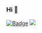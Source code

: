 ### Hi 👋
[![Badge](https://img.shields.io/badge/link-996.icu-%23FF4D5B.svg?style=flat-square)](https://996.icu/#/zh_CN)
![](https://github-readme-stats.vercel.app/api?username=songdehuai&&show_icons=true&&title_color=1abc9c&&icon_color=1abc9c)

<!--
**songdehuai/songdehuai** is a ✨ _special_ ✨ repository because its `README.md` (this file) appears on your GitHub profile.

Here are some ideas to get you started:

- 🔭 I’m currently working on ...
- 🌱 I’m currently learning ...
- 👯 I’m looking to collaborate on ...
- 🤔 I’m looking for help with ...
- 💬 Ask me about ...
- 📫 How to reach me: ...
- 😄 Pronouns: ...
- ⚡ Fun fact: ...
-->
